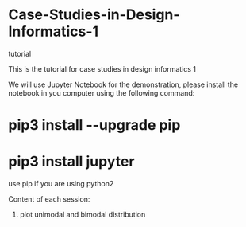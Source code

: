 # Case-Studies-in-Design-Informatics-1
tutorial 

This is the tutorial for case studies in design informatics 1

We will use Jupyter Notebook for the demonstration, please install the notebook in you computer using the following command:

# pip3 install --upgrade pip
# pip3 install jupyter

use pip if you are using python2

Content of each session:

1. plot unimodal and bimodal distribution
